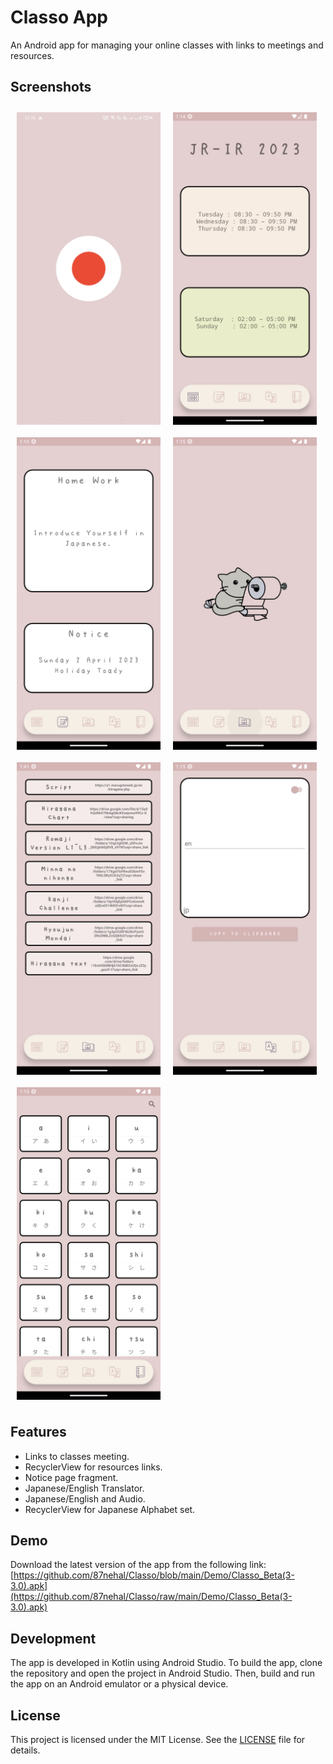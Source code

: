 # Classo App

An Android app for managing your online classes with links to meetings and resources.

## Screenshots
<div style="display: flex; flex-wrap: wrap;">
  <img src="https://raw.githubusercontent.com/87nehal/Classo/main/Screenshots/splash.jpeg" style="width: 230px; height: 500px; margin: 10px;">
  <img src="https://raw.githubusercontent.com/87nehal/Classo/main/Screenshots/1.png" style="width: 230px; height: 500px; margin: 10px;">
  <img src="https://raw.githubusercontent.com/87nehal/Classo/main/Screenshots/2.png" style="width: 230px; height: 500px; margin: 10px;">
  <img src="https://raw.githubusercontent.com/87nehal/Classo/main/Screenshots/3.png" style="width: 230px; height: 500px; margin: 10px;">
  <img src="https://raw.githubusercontent.com/87nehal/Classo/main/Screenshots/6.png" style="width: 230px; height: 500px; margin: 10px;">
  <img src="https://raw.githubusercontent.com/87nehal/Classo/main/Screenshots/4.png" style="width: 230px; height: 500px; margin: 10px;">
  <img src="https://raw.githubusercontent.com/87nehal/Classo/main/Screenshots/5.png"style="width: 230px; height: 500px; margin: 10px;">
</div>



## Features

- Links to classes meeting.
- RecyclerView for resources links.
- Notice page fragment.
- Japanese/English Translator.
- Japanese/English and Audio.
- RecyclerView for Japanese Alphabet set.

## Demo

Download the latest version of the app from the following link: 
[https://github.com/87nehal/Classo/blob/main/Demo/Classo_Beta(3-3.0).apk](https://github.com/87nehal/Classo/raw/main/Demo/Classo_Beta(3-3.0).apk)

## Development

The app is developed in Kotlin using Android Studio. To build the app, clone the repository and open the project in Android Studio. Then, build and run the app on an Android emulator or a physical device.

## License

This project is licensed under the MIT License. See the [LICENSE](LICENSE) file for details.
